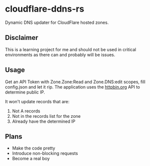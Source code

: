 # cloudflare-ddns-rs

Dynamic DNS updater for CloudFlare hosted zones.

## Disclaimer
This is a learning project for me and should not be used in critical environments as there can and probably will be issues.

## Usage

Get an API Token with Zone.Zone:Read and Zone.DNS:edit scopes, fill config.json and let it rip.
The application uses the [httpbin.org](https://httpbin.org) API to determine public IP.

It won't update records that are:
1. Not A records
2. Not in the records list for the zone
3. Already have the determined IP

## Plans

* Make the code pretty
* Introduce non-blocking requests
* Become a real boy